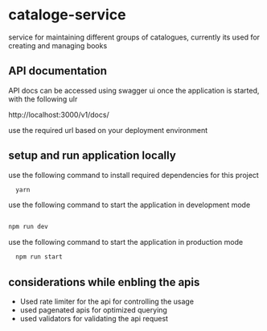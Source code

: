 # cataloge-service
service for maintaining different groups of catalogues, currently its used for creating and managing books

## API documentation
API docs can be accessed using swagger ui once the application is started, with the following ulr

http://localhost:3000/v1/docs/

use the required url based on your deployment environment

## setup and run application locally

use the following command to install required dependencies for this project

```bash
  yarn
```

use the following command to start the application in development mode

```bash

npm run dev

```

use the following command to start the application in production mode

```bash
  npm run start
```

## considerations while enbling the apis

- Used rate limiter for the api for controlling the usage
- used pagenated apis for optimized querying
- used validators for validating the api request

